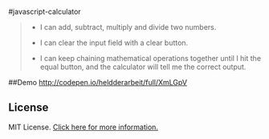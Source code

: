 #javascript-calculator

> - I can add, subtract, multiply and divide two numbers.
>
> - I can clear the input field with a clear button.
>
> - I can keep chaining mathematical operations together until I hit the equal button, and the calculator will tell me the correct output.

##Demo
http://codepen.io/heldderarbeit/full/XmLGpV

## License
MIT License. [Click here for more information.](LICENSE)
